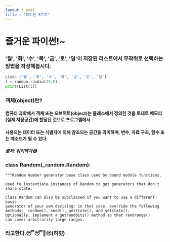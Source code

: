 ```yaml
---
layout : post
title : "파이썬 8주차"
---
```


# 즐거운 파이썬!~ 
 ### '월', '화', '수', '목', '금', '토', '일'이 저장된 리스트에서 무작위로 선택하는 방법을 작성해봅시다.
```python
List= ('월', '화', '수', '목', '금', '토', '일')
l = random.randint(0,6)
print(List[l])
```
### 객체(object)란?
#### 컴퓨터 과학에서 객체 또는 오브젝트(object)는 클래스에서 정의한 것을 토대로 메모리(실제 저장공간)에 할당된 것으로 프로그램에서 
#### 사용되는 데이터 또는 식별자에 의해 참조되는 공간을 의미하며, 변수, 자료 구조, 함수 또는 메소드가 될 수 있다.
##### 출저: 위키백과😅
### class Random(_random.Random):
    """Random number generator base class used by bound module functions.

    Used to instantiate instances of Random to get generators that don't
    share state.

    Class Random can also be subclassed if you want to use a different basic
    generator of your own devising: in that case, override the following
    methods:  random(), seed(), getstate(), and setstate().
    Optionally, implement a getrandbits() method so that randrange()
    can cover arbitrarily large ranges.
### 라고한다.😴😴🥱😑(히힛)












